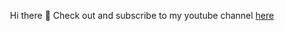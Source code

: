 <p align="center">
  Hi there 👋 
  Check out and subscribe to my youtube channel <a href="https://www.youtube.com/channel/UCBNlINWfd08qgDkUTaUY4_w/">here</a>
</p>
